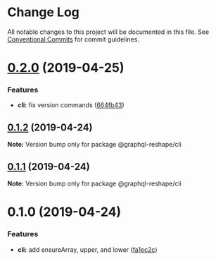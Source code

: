 # Change Log

All notable changes to this project will be documented in this file.
See [Conventional Commits](https://conventionalcommits.org) for commit guidelines.

# [0.2.0](https://github.com/zieka/graphql-reshape/compare/@graphql-reshape/cli@0.1.2...@graphql-reshape/cli@0.2.0) (2019-04-25)


### Features

* **cli:** fix version commands ([664fb43](https://github.com/zieka/graphql-reshape/commit/664fb43))





## [0.1.2](https://github.com/zieka/graphql-reshape/compare/@graphql-reshape/cli@0.1.1...@graphql-reshape/cli@0.1.2) (2019-04-24)

**Note:** Version bump only for package @graphql-reshape/cli





## [0.1.1](https://github.com/zieka/graphql-reshape/compare/@graphql-reshape/cli@0.1.0...@graphql-reshape/cli@0.1.1) (2019-04-24)

**Note:** Version bump only for package @graphql-reshape/cli





# 0.1.0 (2019-04-24)


### Features

* **cli:** add ensureArray, upper, and lower ([fa1ec2c](https://github.com/zieka/graphql-reshape/commit/fa1ec2c))
